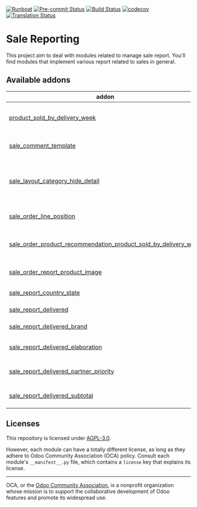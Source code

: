 
[![Runboat](https://img.shields.io/badge/runboat-Try%20me-875A7B.png)](https://runboat.odoo-community.org/builds?repo=OCA/sale-reporting&target_branch=13.0)
[![Pre-commit Status](https://github.com/OCA/sale-reporting/actions/workflows/pre-commit.yml/badge.svg?branch=13.0)](https://github.com/OCA/sale-reporting/actions/workflows/pre-commit.yml?query=branch%3A13.0)
[![Build Status](https://github.com/OCA/sale-reporting/actions/workflows/test.yml/badge.svg?branch=13.0)](https://github.com/OCA/sale-reporting/actions/workflows/test.yml?query=branch%3A13.0)
[![codecov](https://codecov.io/gh/OCA/sale-reporting/branch/13.0/graph/badge.svg)](https://codecov.io/gh/OCA/sale-reporting)
[![Translation Status](https://translation.odoo-community.org/widgets/sale-reporting-13-0/-/svg-badge.svg)](https://translation.odoo-community.org/engage/sale-reporting-13-0/?utm_source=widget)

<!-- /!\ do not modify above this line -->

# Sale Reporting

This project aim to deal with modules related to manage sale report. You'll find modules that implement various report related to sales in general.

<!-- /!\ do not modify below this line -->

<!-- prettier-ignore-start -->

[//]: # (addons)

Available addons
----------------
addon | version | maintainers | summary
--- | --- | --- | ---
[product_sold_by_delivery_week](product_sold_by_delivery_week/) | 13.0.1.1.3 | [![chienandalu](https://github.com/chienandalu.png?size=30px)](https://github.com/chienandalu) | Adds a field that graphically hints the weekly product sales
[sale_comment_template](sale_comment_template/) | 13.0.1.0.0 |  | Comments texts templates on Sale documents
[sale_layout_category_hide_detail](sale_layout_category_hide_detail/) | 13.0.1.1.0 |  | Hide details for sections in sale orders and invoices for reports and customer portal
[sale_order_line_position](sale_order_line_position/) | 13.0.1.0.0 |  | Adds position number on sale order line.
[sale_order_product_recommendation_product_sold_by_delivery_week](sale_order_product_recommendation_product_sold_by_delivery_week/) | 13.0.1.0.0 | [![chienandalu](https://github.com/chienandalu.png?size=30px)](https://github.com/chienandalu) | Adds the weekly sales field to the recommendation wizard
[sale_order_report_product_image](sale_order_report_product_image/) | 13.0.1.0.0 |  | Show product images on Sale documents
[sale_report_country_state](sale_report_country_state/) | 13.0.1.0.0 |  | Sale Report Filter by State
[sale_report_delivered](sale_report_delivered/) | 13.0.1.0.4 | [![sergio-teruel](https://github.com/sergio-teruel.png?size=30px)](https://github.com/sergio-teruel) | Sale Report Delivered
[sale_report_delivered_brand](sale_report_delivered_brand/) | 13.0.1.0.0 | [![CarlosRoca13](https://github.com/CarlosRoca13.png?size=30px)](https://github.com/CarlosRoca13) | Sale Report Delivered Brand
[sale_report_delivered_elaboration](sale_report_delivered_elaboration/) | 13.0.1.0.0 | [![sergio-teruel](https://github.com/sergio-teruel.png?size=30px)](https://github.com/sergio-teruel) | Sale Report Delivered Elaboration
[sale_report_delivered_partner_priority](sale_report_delivered_partner_priority/) | 13.0.1.0.0 | [![CarlosRoca13](https://github.com/CarlosRoca13.png?size=30px)](https://github.com/CarlosRoca13) | Sale Report Delivered Partner Priority
[sale_report_delivered_subtotal](sale_report_delivered_subtotal/) | 13.0.1.1.0 | [![sergio-teruel](https://github.com/sergio-teruel.png?size=30px)](https://github.com/sergio-teruel) | Sale Report Delivered subtotal

[//]: # (end addons)

<!-- prettier-ignore-end -->

## Licenses

This repository is licensed under [AGPL-3.0](LICENSE).

However, each module can have a totally different license, as long as they adhere to Odoo Community Association (OCA)
policy. Consult each module's `__manifest__.py` file, which contains a `license` key
that explains its license.

----
OCA, or the [Odoo Community Association](http://odoo-community.org/), is a nonprofit
organization whose mission is to support the collaborative development of Odoo features
and promote its widespread use.
